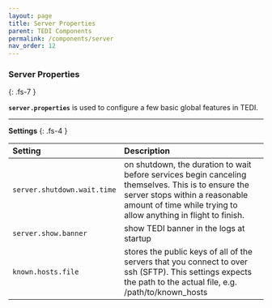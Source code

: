 ```yaml
---
layout: page
title: Server Properties
parent: TEDI Components
permalink: /components/server
nav_order: 12
---
```


### Server Properties
{: .fs-7 }

**`server.properties`** is used to configure a few basic global features in TEDI.

---

**Settings**
{: .fs-4 }


| **Setting**                    | **Description**          |
|:------------------------------|:--------------------------|
| `server.shutdown.wait.time`   | on shutdown, the duration to wait before services begin canceling themselves. This is to ensure the server stops within a reasonable amount of time while trying to allow anything in flight to finish. |
| `server.show.banner`          | show TEDI banner in the logs at startup |
| `known.hosts.file`            | stores the public keys of all of the servers that you connect to over ssh (SFTP). This settings expects the path to the actual file, e.g. /path/to/known_hosts |

